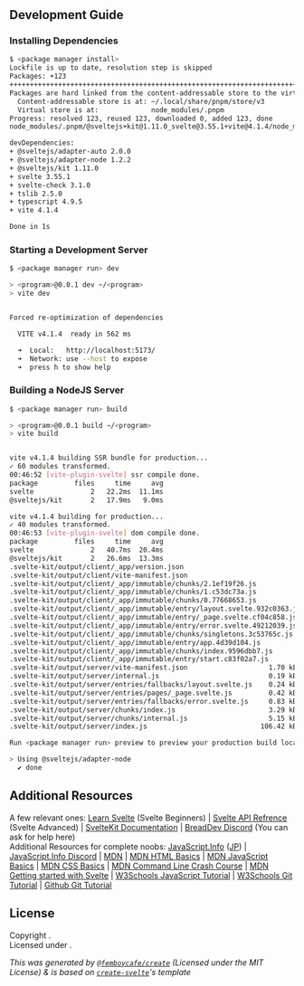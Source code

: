 # <program>

## Development Guide

### Installing Dependencies
```bash
$ <package manager install>
Lockfile is up to date, resolution step is skipped
Packages: +123
+++++++++++++++++++++++++++++++++++++++++++++++++++++++++++++++++++++++++++++++++++++++++++++++++++++++++++++++++++++++++++
Packages are hard linked from the content-addressable store to the virtual store.
  Content-addressable store is at: ~/.local/share/pnpm/store/v3
  Virtual store is at:             node_modules/.pnpm
Progress: resolved 123, reused 123, downloaded 0, added 123, done
node_modules/.pnpm/@sveltejs+kit@1.11.0_svelte@3.55.1+vite@4.1.4/node_modules/@sveltejs/kit: Running postinstall script, done in 516ms

devDependencies:
+ @sveltejs/adapter-auto 2.0.0
+ @sveltejs/adapter-node 1.2.2
+ @sveltejs/kit 1.11.0
+ svelte 3.55.1
+ svelte-check 3.1.0
+ tslib 2.5.0
+ typescript 4.9.5
+ vite 4.1.4

Done in 1s
```

### Starting a Development Server

```bash
$ <package manager run> dev

> <program>@0.0.1 dev ~/<program>
> vite dev


Forced re-optimization of dependencies

  VITE v4.1.4  ready in 562 ms

  ➜  Local:   http://localhost:5173/
  ➜  Network: use --host to expose
  ➜  press h to show help
```

### Building a NodeJS Server

```bash
$ <package manager run> build

> <program>@0.0.1 build ~/<program>
> vite build


vite v4.1.4 building SSR bundle for production...
✓ 60 modules transformed.
00:46:52 [vite-plugin-svelte] ssr compile done.
package         files     time     avg
svelte              2   22.2ms  11.1ms
@sveltejs/kit       2   17.9ms   9.0ms

vite v4.1.4 building for production...
✓ 40 modules transformed.
00:46:53 [vite-plugin-svelte] dom compile done.
package         files     time     avg
svelte              2   40.7ms  20.4ms
@sveltejs/kit       2   26.6ms  13.3ms
.svelte-kit/output/client/_app/version.json                                0.03 kB
.svelte-kit/output/client/vite-manifest.json                               3.16 kB
.svelte-kit/output/client/_app/immutable/chunks/2.1ef19f26.js              0.08 kB │ gzip: 0.10 kB
.svelte-kit/output/client/_app/immutable/chunks/1.c53dc73a.js              0.08 kB │ gzip: 0.10 kB
.svelte-kit/output/client/_app/immutable/chunks/0.77668653.js              0.09 kB │ gzip: 0.10 kB
.svelte-kit/output/client/_app/immutable/entry/layout.svelte.932c0363.js   0.54 kB │ gzip: 0.36 kB
.svelte-kit/output/client/_app/immutable/entry/_page.svelte.cf04c858.js    0.70 kB │ gzip: 0.45 kB
.svelte-kit/output/client/_app/immutable/entry/error.svelte.49212039.js    0.98 kB │ gzip: 0.57 kB
.svelte-kit/output/client/_app/immutable/chunks/singletons.3c53765c.js     2.65 kB │ gzip: 1.38 kB
.svelte-kit/output/client/_app/immutable/entry/app.4d39d104.js             5.57 kB │ gzip: 2.23 kB
.svelte-kit/output/client/_app/immutable/chunks/index.9596dbb7.js          7.15 kB │ gzip: 2.91 kB
.svelte-kit/output/client/_app/immutable/entry/start.c83f02a7.js          23.19 kB │ gzip: 9.24 kB
.svelte-kit/output/server/vite-manifest.json                    1.70 kB
.svelte-kit/output/server/internal.js                           0.19 kB
.svelte-kit/output/server/entries/fallbacks/layout.svelte.js    0.24 kB
.svelte-kit/output/server/entries/pages/_page.svelte.js         0.42 kB
.svelte-kit/output/server/entries/fallbacks/error.svelte.js     0.83 kB
.svelte-kit/output/server/chunks/index.js                       3.29 kB
.svelte-kit/output/server/chunks/internal.js                    5.15 kB
.svelte-kit/output/server/index.js                            106.42 kB

Run <package manager run> preview to preview your production build locally.

> Using @sveltejs/adapter-node
  ✔ done
```

## Additional Resources

A few relevant ones: [Learn Svelte](https://svelte.dev/tutorial/basics) (Svelte Beginners) | [Svelte API Refrence](https://svelte.dev/docs) (Svelte Advanced) | [SvelteKit Documentation](https://kit.svelte.dev/docs/introduction) | [BreadDev Discord](https://cord.breadhub.cc) (You can ask for help here)<br/>
Additional Resources for complete noobs: [JavaScript.Info](https://javascript.info/) ([JP](https://ja.javascript.info/)) | [JavaScript.Info Discord](https://discord.gg/AuEWpFkfD4) | [MDN](https://developer.mozilla.org/) | [MDN HTML Basics](https://developer.mozilla.org/en-US/docs/Learn/HTML) | [MDN JavaScript Basics](https://developer.mozilla.org/en-US/docs/Learn/Getting_started_with_the_web/JavaScript_basics) | [MDN CSS Basics](https://developer.mozilla.org/en-US/docs/Learn/CSS) | [MDN Command Line Crash Course](https://developer.mozilla.org/en-US/docs/Learn/Tools_and_testing/Understanding_client-side_tools/Command_line) | [MDN Getting started with Svelte](https://developer.mozilla.org/en-US/docs/Learn/Tools_and_testing/Client-side_JavaScript_frameworks/Svelte_getting_started) | [W3Schools JavaScript Tutorial](https://www.w3schools.com/js/DEFAULT.asp) | [W3Schools Git Tutorial](https://www.w3schools.com/git/default.asp) | [Github Git Tutorial](https://docs.github.com/en/get-started/using-git)

## License
Copyright <year>  <name of author>.<br/>
Licensed under <license name>.

*This was generated by [`@femboycafe/create`](https://npm.im/@femboycafe/create) (Licensed under the MIT License) & is based on [`create-svelte`](https://github.com/sveltejs/kit/tree/master/packages/create-svelte)'s template*